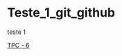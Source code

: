 # Teste_1_git_github
 teste 1

<a href="https://danielxalmeida.github.io/Teste_1_git_github/TPC_6_Daniel_Almeida/">TPC - 6</a>